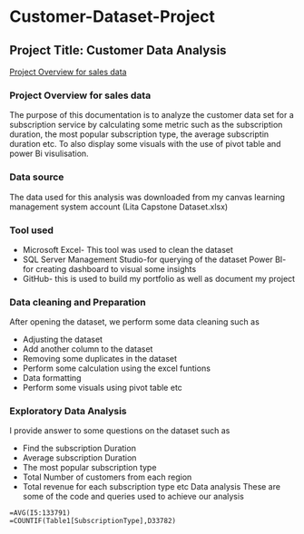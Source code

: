 # Customer-Dataset-Project

## Project Title: Customer Data Analysis 
[Project Overview for sales data](#Project-Overview-for-sale-data)

### Project Overview for sales data
The purpose of this documentation is to analyze the customer data set for a subscription service by calculating some metric such as the subscription duration, the most popular subscription type, the average subscriptin duration etc. To also display some visuals with the use of pivot table and power Bi visulisation.

### Data source
The data used for this analysis was downloaded from my canvas learning management system account (Lita Capstone Dataset.xlsx)

### Tool used  
- Microsoft Excel- This tool was used to clean the dataset 
- SQL Server Management Studio-for querying of the dataset 
  Power BI- for creating dashboard to visual some insights
- GitHub- this is used to build my portfolio as well as document my project

### Data cleaning and Preparation
After opening the dataset, we perform some data cleaning such as
- Adjusting the dataset
- Add another column to the dataset
- Removing some duplicates in the dataset
- Perform some calculation using the excel funtions
- Data formatting
- Perform some visuals using pivot table etc

### Exploratory Data Analysis 
I provide answer to some questions on the dataset such as 
- Find the subscription Duration
- Average subscription Duration
- The most popular subscription type
- Total Number of customers from each region
- Total revenue for each subscription type etc
Data analysis
These are some of the code and queries used to achieve our analysis
```Excel
=AVG(I5:133791)
=COUNTIF(Table1[SubscriptionType],D33782)
```

```SQL

```
